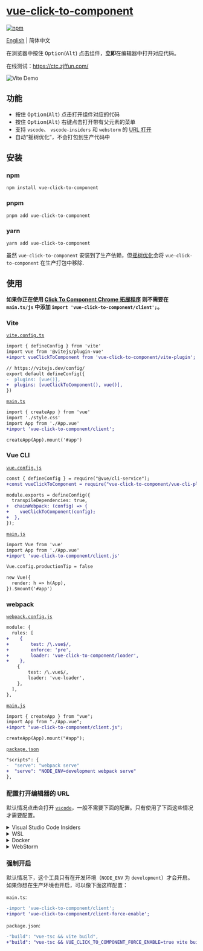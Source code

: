 # [vue-click-to-component](https://ctc.zjffun.com/docs/vue)

[![npm](https://img.shields.io/npm/v/vue-click-to-component)](https://www.npmjs.com/package/vue-click-to-component)

[English](./README.md) | 简体中文

在浏览器中按住 <kbd>Option</kbd>(<kbd>Alt</kbd>) 点击组件，**立即**在编辑器中打开对应代码。

在线测试：<https://ctc.zjffun.com/>

![Vite Demo](./images/vite.webp)

## 功能

- 按住 <kbd>Option</kbd>(<kbd>Alt</kbd>) 点击打开组件对应的代码
- 按住 <kbd>Option</kbd>(<kbd>Alt</kbd>) 右键点击打开带有父元素的菜单
- 支持 `vscode`、 `vscode-insiders` 和 `webstorm` 的 [URL 打开](https://code.visualstudio.com/docs/editor/command-line#_opening-vs-code-with-urls)
- 自动“摇树优化”，不会打包到生产代码中

## 安装

### npm

```shell
npm install vue-click-to-component
```

### pnpm

```shell
pnpm add vue-click-to-component
```

### yarn

```shell
yarn add vue-click-to-component
```

虽然 `vue-click-to-component` 安装到了生产依赖，但[摇树优化](https://esbuild.github.io/api/#tree-shaking)会将 `vue-click-to-component` 在生产打包中移除.

## 使用

**如果你正在使用 [Click To Component Chrome 拓展程序](https://chromewebstore.google.com/detail/click-to-component/hdiiegojkjkgaakbdjpoaaadhnddpfdc) 则不需要在 `main.ts/js` 中添加 `import 'vue-click-to-component/client';`。**

### Vite

[`vite.config.ts`](./examples/vite/vite.config.ts#L7)

```diff
import { defineConfig } from 'vite'
import vue from '@vitejs/plugin-vue'
+import vueClickToComponent from 'vue-click-to-component/vite-plugin';

// https://vitejs.dev/config/
export default defineConfig({
-  plugins: [vue()],
+  plugins: [vueClickToComponent(), vue()],
})
```

[`main.ts`](./examples/vite/src/main.ts#L4)

```diff
import { createApp } from 'vue'
import './style.css'
import App from './App.vue'
+import 'vue-click-to-component/client';

createApp(App).mount('#app')
```

### Vue CLI

[`vue.config.js`](./examples/vue-cli/vue.config.js#L6-L8)

```diff
const { defineConfig } = require("@vue/cli-service");
+const vueClickToComponent = require("vue-click-to-component/vue-cli-plugin");

module.exports = defineConfig({
  transpileDependencies: true,
+  chainWebpack: (config) => {
+    vueClickToComponent(config);
+  },
});
```

[`main.js`](./examples/vue-cli/src/main.js#L3)

```diff
import Vue from 'vue'
import App from './App.vue'
+import 'vue-click-to-component/client.js'

Vue.config.productionTip = false

new Vue({
  render: h => h(App),
}).$mount('#app')
```

### webpack

[`webpack.config.js`](./examples/webpack/webpack.config.js#L31-L35)

```diff
module: {
  rules: [
+    {
+        test: /\.vue$/,
+        enforce: 'pre',
+        loader: 'vue-click-to-component/loader',
+    },
    {
        test: /\.vue$/,
        loader: 'vue-loader',
    },
  ],
},
```

[`main.js`](./examples/webpack/src/index.js#L3)

```diff
import { createApp } from "vue";
import App from "./App.vue";
+import "vue-click-to-component/client.js";

createApp(App).mount("#app");
```

[`package.json`](./examples/webpack/package.json#L10)

```diff
"scripts": {
-  "serve": "webpack serve"
+  "serve": "NODE_ENV=development webpack serve"
},
```

### 配置打开编辑器的 URL

默认情况点击会打开 [`vscode`](https://code.visualstudio.com/)，一般不需要下面的配置。只有使用了下面这些情况才需要配置。

<details>
<summary>Visual Studio Code Insiders</summary>

如果你使用 [`vscode-insiders`](https://code.visualstudio.com/insiders/)，可以像下面这样修改编辑器：

```diff
import 'vue-click-to-component/client';

+if (process.env.NODE_ENV === 'development') {
+  window.__VUE_CLICK_TO_COMPONENT_URL_FUNCTION__ = function ({
+    sourceCodeLocation
+  }) {
+    return `vscode-insiders://file/${sourceCodeLocation}`;
+  };
+}
```

</details>

<details>
<summary>WSL</summary>

如果你使用 [WSL](https://docs.microsoft.com/en-us/windows/wsl/)，你可以像下面这样设置 URL：

```diff
import 'vue-click-to-component/client';

+if (process.env.NODE_ENV === 'development') {
+  window.__VUE_CLICK_TO_COMPONENT_URL_FUNCTION__ = function ({
+    sourceCodeLocation
+  }) {
+    // Please change to your WSL target
+    const wslTarget = 'Ubuntu-22.04';
+    return `vscode://vscode-remote/wsl+${wslTarget}/${sourceCodeLocation}`;
+  };
+}
```

你可以在 VS Code 的 `Remote Explorer` 面板找到你的 WSL 目标。

<img src="./images/wsl-target.webp" width="200" />

</details>

<details>
<summary>Docker</summary>

如果你使用 [Docker](https://www.docker.com/) 开发环境，你可以像下面这样修正路径：

```diff
import 'vue-click-to-component/client';

+if (process.env.NODE_ENV === 'development') {
+  window.__VUE_CLICK_TO_COMPONENT_URL_FUNCTION__ = function ({
+    sourceCodeLocation
+  }) {
+    // Please change to your docker work dir
+    const dockerWorkDir = '/usr/src/app';
+    // Please change to your local work dir
+    const workDir = '/Users/zjf/gh/vue-click-to-component/examples/vite';
+
+    let realSourceCodeLocation = sourceCodeLocation;
+    if (realSourceCodeLocation.startsWith(dockerWorkDir)) {
+      realSourceCodeLocation = `${workDir}${realSourceCodeLocation.slice(dockerWorkDir.length)}`;
+    }
+
+    return `vscode://file/${realSourceCodeLocation}`;
+  };
+}
```

</details>

<details>
<summary>WebStorm</summary>

如果你使用 [WebStorm](https://www.jetbrains.com/webstorm/)，你可以像下面这样设置 URL：

```diff
import 'vue-click-to-component/client';

+if (process.env.NODE_ENV === 'development') {
+  window.__VUE_CLICK_TO_COMPONENT_URL_FUNCTION__ = function ({
+    sourceCodeLocation
+  }) {
+    const [path, line, column] = sourceCodeLocation.split(':');
+    return `webstorm://open?file=${path}&line=${line}&column=${column}`;
+  };
+}
```

注：根据我的测试，文件可以打开，但是行列不生效。如果有谁知道如何让行列生效，请教给我一下，谢谢。

</details>

### 强制开启

默认情况下，这个工具只有在开发环境（`NODE_ENV` 为 `development`）才会开启。如果你想在生产环境也开启，可以像下面这样配置：

`main.ts`:

```diff
-import 'vue-click-to-component/client';
+import 'vue-click-to-component/client-force-enable';
```

`package.json`:

```diff
-"build": "vue-tsc && vite build",
+"build": "vue-tsc && VUE_CLICK_TO_COMPONENT_FORCE_ENABLE=true vite build",
```
